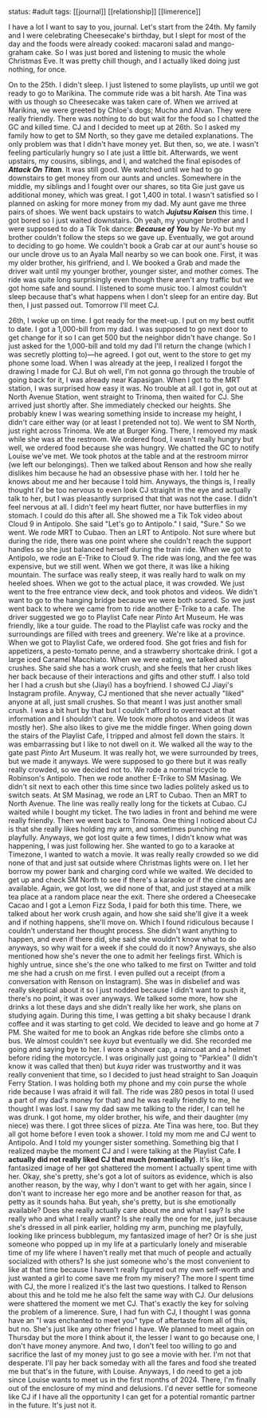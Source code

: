 status: #adult 
tags: [[journal]] [[relationship]] [[limerence]]

I have a lot I want to say to you, journal. Let's start from the 24th. My family and I were celebrating Cheesecake's birthday, but I slept for most of the day and the foods were already cooked: macaroni salad and mango-graham cake. So I was just bored and listening to music the whole Christmas Eve. It was pretty chill though, and I actually liked doing just nothing, for once. 

On to the 25th. I didn't sleep. I just listened to some playlists, up until we got ready to go to Marikina. The commute ride was a bit harsh. Ate Tina was with us though so Cheesecake was taken care of. When we arrived at Marikina, we were greeted by Chloe's dogs; Mucho and Alvan. They were really friendly. There was nothing to do but wait for the food so I chatted the GC and killed time. CJ and I decided to meet up at 26th. So I asked my family how to get to SM North, so they gave me detailed explanations. The only problem was that I didn't have money yet. But then, so, we ate. I wasn't feeling particularly hungry so I ate just a little bit. Afterwards, we went upstairs, my cousins, siblings, and I, and watched the final episodes of ***Attack On Titan***. It was still good. We watched until we had to go downstairs to get money from our aunts and uncles. Somewhere in the middle, my siblings and I fought over our shares, so tita Gie just gave us additional money, which was great. I got 1,400 in total. I wasn't satisfied so I planned on asking for more money from my dad. My aunt gave me three pairs of shoes. We went back upstairs to watch ***Jujutsu Kaisen*** this time. I got bored so I just waited downstairs. Oh yeah, my younger brother and I were supposed to do a Tik Tok dance: ***Because of You*** by *Ne-Yo* but my brother couldn't follow the steps so we gave up. Eventually, we got around to deciding to go home. We couldn't book a Grab car at our aunt's house so our uncle drove us to an Ayala Mall nearby so we can book one. First, it was my older brother, his girlfriend, and I. We booked a Grab and made the driver wait until my younger brother, younger sister, and mother comes. The ride was quite long surprisingly even though there aren't any traffic but we got home safe and sound. I listened to some music too. I almost couldn't sleep because that's what happens when I don't sleep for an entire day. But then, I just passed out. Tomorrow I'll meet CJ.

26th, I woke up on time. I got ready for the meet-up. I put on my best outfit to date. I got a 1,000-bill from my dad. I was supposed to go next door to get change for it so I can get 500 but the neighbor didn't have change. So I just asked for the 1,000-bill and told my dad I'll return the change (which I was secretly plotting to)—he agreed. I got out, went to the store to get my phone some load. When I was already at the jeep, I realized I forgot the drawing I made for CJ. But oh well, I'm not gonna go through the trouble of going back for it, I was already near Kapasigan. When I got to the MRT station, I was surprised how easy it was. No trouble at all. I got in, got out at North Avenue Station, went straight to Trinoma, then waited for CJ. She arrived just shortly after. She immediately checked our heights. She probably knew I was wearing something inside to increase my height, I didn't care either way (or at least I pretended not to). We went to SM North, just right across Trinoma. We ate at Burger King. There, I removed my mask while she was at the restroom. We ordered food, I wasn't really hungry but well, we ordered food because she was hungry. We chatted the GC to notify Louise we've met. We took photos at the table and at the restroom mirror (we left our belongings). Then we talked about Renson and how she really dislikes him because he had an obsessive phase with her. I told her he knows about me and her because I told him. Anyways, the things is, I really thought I'd be too nervous to even look CJ straight in the eye and actually talk to her, but I was pleasantly surprised that that was not the case. I didn't feel nervous at all. I didn't feel my heart flutter, nor have butterflies in my stomach. I could do this after all. She showed me a Tik Tok video about Cloud 9 in Antipolo. She said "Let's go to Antipolo." I said, "Sure." So we went. We rode MRT to Cubao. Then an LRT to Antipolo. Not sure where but during the ride, there was one point where she couldn't reach the support handles so she just balanced herself during the train ride. When we got to Antipolo, we rode an E-Trike to Cloud 9. The ride was long, and the fee was expensive, but we still went. When we got there, it was like a hiking mountain. The surface was really steep, it was really hard to walk on my heeled shoes. When we got to the actual place, it was crowded. We just went to the free entrance view deck, and took photos and videos. We didn't want to go to the hanging bridge because we were both scared. So we just went back to where we came from to ride another E-Trike to a cafe. The driver suggested we go to Playlist Cafe near *Pinto* Art Museum. He was friendly, like a tour guide. The road to the Playlist cafe was rocky and the surroundings are filled with trees and greenery. We're like at a province. When we got to Playlist Cafe, we ordered food. She got fries and fish for appetizers, a pesto-tomato penne, and a strawberry shortcake drink. I got a large iced Caramel Macchiato. When we were eating, we talked about crushes. She said she has a work crush, and she feels that her crush likes her back because of their interactions and gifts and other stuff. I also told her I had a crush but she (Jiayi) has a boyfriend. I showed CJ Jiayi's Instagram profile. Anyway, CJ mentioned that she never actually "liked" anyone at all, just small crushes. So that meant I was just another small crush. I was a bit hurt by that but I couldn't afford to overreact at that information and I shouldn't care. We took more photos and videos (it was mostly her). She also likes to give me the middle finger. When going down the stairs of the Playlist Cafe, I tripped and almost fell down the stairs. It was embarrassing but I like to not dwell on it. We walked all the way to the gate past *Pinto* Art Museum. It was really hot, we were surrounded by trees, but we made it anyways. We were supposed to go there but it was really really crowded, so we decided not to. We rode a normal tricycle to Robinson's Antipolo. Then we rode another E-Trike to SM Masinag. We didn't sit next to each other this time since two ladies politely asked us to switch seats. At SM Masinag, we rode an LRT to Cubao. Then an MRT to North Avenue. The line was really really long for the tickets at Cubao. CJ waited while I bought my ticket. The two ladies in front and behind me were really friendly. Then we went back to Trinoma. One thing I noticed about CJ is that she really likes holding my arm, and sometimes punching me playfully. Anyways, we got lost quite a few times, I didn't know what was happening, I was just following her. She wanted to go to a karaoke at Timezone, I wanted to watch a movie. It was really really crowded so we did none of that and just sat outside where Christmas lights were on. I let her borrow my power bank and charging cord while we waited. We decided to get up and check SM North to see if there's a karaoke or if the cinemas are available. Again, we got lost, we did none of that, and just stayed at a milk tea place at a random place near the exit. There she ordered a Cheesecake Cacao and I got a Lemon Fizz Soda, I paid for both this time. There, we talked about her work crush again, and how she said she'll give it a week and if nothing happens, she'll move on. Which I found ridiculous because I couldn't understand her thought process. She didn't want anything to happen, and even if there did, she said she wouldn't know what to do anyways, so why wait for a week if she could do it now? Anyways, she also mentioned how she's never the one to admit her feelings first. Which is highly untrue, since she's the one who talked to me first on Twitter and told me she had a crush on me first. I even pulled out a receipt (from a conversation with Renson on Instagram). She was in disbelief and was really skeptical about it so I just nodded because I didn't want to push it, there's no point, it was over anyways. We talked some more, how she drinks a lot these days and she didn't really like her work, she plans on studying again. During this time, I was getting a bit shaky because I drank coffee and it was starting to get cold. We decided to leave and go home at 7 PM. She waited for me to book an Angkas ride before she climbs onto a bus. We almost couldn't see *kuya* but eventually we did. She recorded me going and saying bye to her. I wore a shower cap, a raincoat and a helmet before riding the motorcycle. I was originally just going to "Parklea" (I didn't know it was called that then) but *kuya* rider was trustworthy and it was really convenient that time, so I decided to just head straight to San Joaquin Ferry Station. I was holding both my phone and my coin purse the whole ride because I was afraid it will fall. The ride was 280 pesos in total (I used a part of my dad's money for that) and he was really friendly to me, he thought I was lost. I saw my dad saw me talking to the rider, I can tell he was drunk. I got home, my older brother, his wife, and their daughter (my niece) was there. I got three slices of pizza. Ate Tina was here, too. But they all got home before I even took a shower. I told my mom me and CJ went to Antipolo. And I told my younger sister something. Something big that I realized maybe the moment CJ and I were talking at the Playlist Cafe. **I actually did not really liked CJ that much (romantically)**. It's like, a fantasized image of her got shattered the moment I actually spent time with her. Okay, she's pretty, she's got a lot of suitors as evidence, which is also another reason, by the way, why I don't want to get with her again, since I don't want to increase her ego more and be another reason for that, as petty as it sounds haha. But yeah, she's pretty, but is she emotionally available? Does she really actually care about me and what I say? Is she really who and what I really want? Is she really the one for me, just because she's dressed in all pink earlier, holding my arm, punching me playfully, looking like princess bubblegum, my fantasized image of her? Or is she just someone who popped up in my life at a particularly lonely and miserable time of my life where I haven't really met that much of people and actually socialized with others? Is she just someone who's the most convenient to like at that time because I haven't really figured out my own self-worth and just wanted a girl to come save me from my misery? The more I spent time with CJ, the more I realized it's the last two questions. I talked to Renson about this and he told me he also felt the same way with CJ. Our delusions were shattered the moment we met CJ. That's exactly the key for solving the problem of a limerence. Sure, I had fun with CJ, I thought I was gonna have an "I was enchanted to meet you" type of aftertaste from all of this, but no. She's just like any other friend I have. We planned to meet again on Thursday but the more I think about it, the lesser I want to go because one, I don't have money anymore. And two, I don't feel too willing to go and sacrifice the last of my money just to go see a movie with her. I'm not that desperate. I'll pay her back someday with all the fares and food she treated me but that's in the future, with Louise. Anyways, I do need to get a job since Louise wants to meet us in the first months of 2024. There, I'm finally out of the enclosure of my mind and delusions. I'd never settle for someone like CJ if I have all the opportunity I can get for a potential romantic partner in the future. It's just not it.